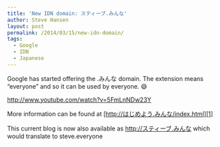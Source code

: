 ```yaml
---
title: 'New IDN domain: スティーブ.みんな'
author: Steve Hansen
layout: post
permalink: /2014/03/15/new-idn-domain/
tags:
  - Google
  - IDN
  - Japanese
---
```

Google has started offering the .みんな domain. The extension means &#8220;everyone&#8221; and so it can be used by everyone. :smile: 

<http://www.youtube.com/watch?v=5FmLnNDw23Y>

More information can be found at [http://はじめよう.みんな/index.html][1]

This current blog is now also available as <http://スティーブ.みんな> which would translate to steve.everyone

 [1]: http://xn--p8j9a0d9c9a.xn--q9jyb4c/index.html